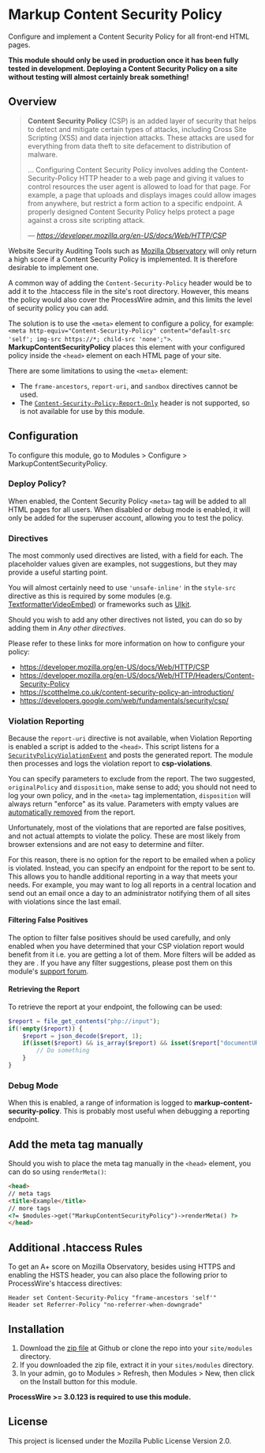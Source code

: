 # Markup Content Security Policy
Configure and implement a Content Security Policy for all front-end HTML pages.

**This module should only be used in production once it has been fully tested in development. Deploying a Content Security Policy on a site without testing will almost certainly break something!**

## Overview

> **Content Security Policy** (CSP) is an added layer of security that helps to detect and mitigate certain types of attacks, including Cross Site Scripting (XSS) and data injection attacks. These attacks are used for everything from data theft to site defacement to distribution of malware.
>
> ... Configuring Content Security Policy involves adding the Content-Security-Policy HTTP header to a web page and giving it values to control resources the user agent is allowed to load for that page. For example, a page that uploads and displays images could allow images from anywhere, but restrict a form action to a specific endpoint. A properly designed Content Security Policy helps protect a page against a cross site scripting attack.
>
> &mdash; <cite>https://developer.mozilla.org/en-US/docs/Web/HTTP/CSP</cite>

Website Security Auditing Tools such as [Mozilla Observatory](https://observatory.mozilla.org/) will only return a high score if a Content Security Policy is implemented. It is therefore desirable to implement one.

A common way of adding the `Content-Security-Policy` header would be to add it to the .htaccess file in the site's root directory. However, this means the policy would also cover the ProcessWire admin, and this limits the level of security policy you can add.

The solution is to use the `<meta>` element to configure a policy, for example: `<meta http-equiv="Content-Security-Policy" content="default-src 'self'; img-src https://*; child-src 'none';">`. **MarkupContentSecurityPolicy** places this element with your configured policy inside the `<head>` element on each HTML page of your site.

There are some limitations to using the `<meta>` element:
- The `frame-ancestors`, `report-uri`, and `sandbox` directives cannot be used.
- The [`Content-Security-Policy-Report-Only`](https://developer.mozilla.org/en-US/docs/Web/HTTP/Headers/Content-Security-Policy-Report-Only) header is not supported, so is not available for use by this module.

## Configuration
To configure this module, go to Modules > Configure > MarkupContentSecurityPolicy.

### Deploy Policy?
When enabled, the Content Security Policy `<meta>` tag will be added to all HTML pages for all users. When disabled or debug mode is enabled, it will only be added for the superuser account, allowing you to test the policy.

### Directives
The most commonly used directives are listed, with a field for each. The placeholder values given are examples, not suggestions, but they may provide a useful starting point.

You will almost certainly need to use `'unsafe-inline'` in the `style-src` directive as this is required by some modules (e.g. [TextformatterVideoEmbed](http://modules.processwire.com/modules/textformatter-video-embed/)) or frameworks such as [UIkit](https://getuikit.com/).

Should you wish to add any other directives not listed, you can do so by adding them in *Any other directives*.

Please refer to these links for more information on how to configure your policy:
- https://developer.mozilla.org/en-US/docs/Web/HTTP/CSP
- https://developer.mozilla.org/en-US/docs/Web/HTTP/Headers/Content-Security-Policy
- https://scotthelme.co.uk/content-security-policy-an-introduction/
- https://developers.google.com/web/fundamentals/security/csp/

### Violation Reporting
Because the `report-uri` directive is not available, when Violation Reporting is enabled a script is added to the `<head>`. This script listens for a [`SecurityPolicyViolationEvent`](https://developer.mozilla.org/en-US/docs/Web/API/SecurityPolicyViolationEvent) and posts the generated report. The module then processes and logs the violation report to **csp-violations**.

You can specify parameters to exclude from the report. The two suggested, `originalPolicy` and `disposition`, make sense to add; you should not need to log your own policy, and in the `<meta>` tag implementation, `disposition` will always return "enforce" as its value. Parameters with empty values are [automatically removed](https://github.com/processwire/processwire/blob/master/wire/core/Functions.php#L86) from the report.

Unfortunately, most of the violations that are reported are false positives, and not actual attempts to violate the policy. These are most likely from browser extensions and are not easy to determine and filter.

For this reason, there is no option for the report to be emailed when a policy is violated. Instead, you can specify an endpoint for the report to be sent to. This allows you to handle additional reporting in a way that meets your needs. For example, you may want to log all reports in a central location and send out an email once a day to an administrator notifying them of all sites with violations since the last email.

#### Filtering False Positives
The option to filter false positives should be used carefully, and only enabled when you have determined that your CSP violation report would benefit from it i.e. you are getting a lot of them. More filters will be added as they are . If you have any filter suggestions, please post them on this module's [support forum](https://processwire.com/talk/topic/21963-markupcontentsecuritypolicy).

#### Retrieving the Report
To retrieve the report at your endpoint, the following can be used:

```php
$report = file_get_contents("php://input");
if(!empty($report)) {
	$report = json_decode($report, 1);
	if(isset($report) && is_array($report) && isset($report["documentURI"])) {
		// Do something
	}
}
```

### Debug Mode
When this is enabled, a range of information is logged to **markup-content-security-policy**. This is probably most useful when debugging a reporting endpoint.

## Add the meta tag manually
Should you wish to place the meta tag manually in the `<head>` element, you can do so using `renderMeta()`: 

```html
<head>
// meta tags
<title>Example</title>
// more tags
<?= $modules->get("MarkupContentSecurityPolicy")->renderMeta() ?>
</head>
```

## Additional .htaccess Rules
To get an A+ score on Mozilla Observatory, besides using HTTPS and enabling the HSTS header, you can also place the following prior to ProcessWire's htaccess directives:

```
Header set Content-Security-Policy "frame-ancestors 'self'"
Header set Referrer-Policy "no-referrer-when-downgrade"
```

## Installation
1. Download the [zip file](https://github.com/nbcommunication/MarkupContentSecurityPolicy/archive/master.zip) at Github or clone the repo into your `site/modules` directory.
2. If you downloaded the zip file, extract it in your `sites/modules` directory.
3. In your admin, go to Modules > Refresh, then Modules > New, then click on the Install button for this module.

**ProcessWire >= 3.0.123 is required to use this module.**

## License
This project is licensed under the Mozilla Public License Version 2.0.
